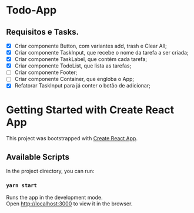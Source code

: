 # Todo-App

## Requisitos e Tasks.

- [X] Criar componente Button, com variantes add, trash e Clear All;
- [X] Criar componente TaskInput, que recebe o nome da tarefa a ser criada;
- [X] Criar componente TaskLabel, que contém cada tarefa;
- [X] Criar componente TodoList, que lista as tarefas;
- [ ] Criar componente Footer;
- [ ] Criar componente Container, que engloba o App;
- [X] Refatorar TaskInput para já conter o botão de adicionar;

# Getting Started with Create React App

This project was bootstrapped with [Create React App](https://github.com/facebook/create-react-app).

## Available Scripts

In the project directory, you can run:

### `yarn start`

Runs the app in the development mode.\
Open [http://localhost:3000](http://localhost:3000) to view it in the browser.

